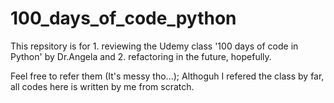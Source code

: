 # 100_days_of_code_python
This repsitory is for 1. reviewing the Udemy class '100 days of code in Python' by Dr.Angela and 2. refactoring in the future, hopefully.

Feel free to refer them (It's messy tho...); Althoguh I refered the class by far, all codes here is written by me from scratch.
